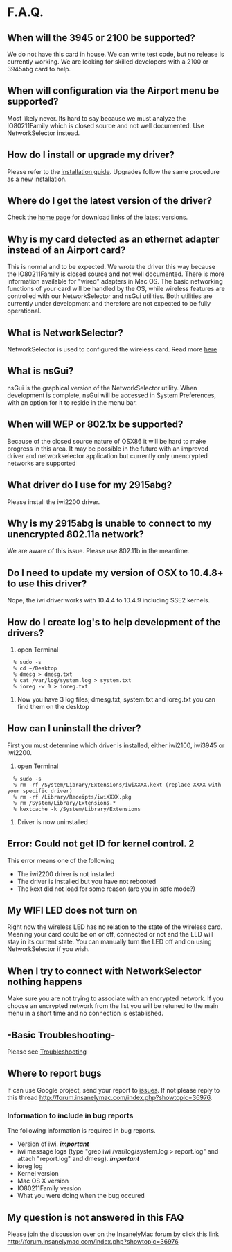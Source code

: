 # F.A.Q. #

## When will the 3945 or 2100 be supported? ##

We do not have this card in house. We can write test code, but no release is currently working. We are looking for skilled developers with a 2100 or 3945abg card to help.

## When will configuration via the Airport menu be supported? ##

Most likely never. Its hard to say because we must analyze the IO80211Family which is closed source and not well documented. Use NetworkSelector instead.

## How do I install or upgrade my driver? ##

Please refer to the [installation guide](http://code.google.com/p/iwidarwin/wiki/Installation). Upgrades follow the same procedure as a new installation.

## Where do I get the latest version of the driver? ##

Check the [home page](http://code.google.com/p/iwidarwin/) for download links of the latest versions.

## Why is my card detected as an ethernet adapter instead of an Airport card? ##

This is normal and to be expected. We wrote the driver this way because the IO80211Family is closed source and not well documented. There is more information available for "wired" adapters in Mac OS. The basic networking functions of your card will be handled by the OS, while wireless features are controlled with our NetworkSelector and nsGui utilities.
Both utilities are currently under development and therefore are not expected to be fully operational.

## What is NetworkSelector? ##

NetworkSelector is used to configured the wireless card. Read more [here](http://code.google.com/p/iwidarwin/wiki/NetworkSelector)

## What is nsGui? ##

nsGui is the graphical version of the NetworkSelector utility.  When development is complete, nsGui will be accessed in System Preferences, with an option for it to reside in the menu bar.

## When will WEP or 802.1x be supported? ##

Because of the closed source nature of OSX86 it will be hard to make progress in this area. It may be possible in the future with an improved driver and networkselector application but currently only unencrypted networks are supported

## What driver do I use for my 2915abg? ##

Please install the iwi2200 driver.

## Why is my 2915abg is unable to connect to my unencrypted 802.11a network? ##

We are aware of this issue. Please use 802.11b in the meantime.

## Do I need to update my version of OSX to 10.4.8+ to use this driver? ##

Nope, the iwi driver works with 10.4.4 to 10.4.9 including SSE2 kernels.

## How do I create log's to help development of the drivers? ##

  1. open Terminal
```
  % sudo -s
  % cd ~/Desktop
  % dmesg > dmesg.txt
  % cat /var/log/system.log > system.txt
  % ioreg -w 0 > ioreg.txt
```
  1. Now you have 3 log files; dmesg.txt, system.txt and ioreg.txt you can find them on the desktop

## How can I uninstall the driver? ##

First you must determine which driver is installed, either iwi2100, iwi3945 or iwi2200.
  1. open Terminal
```
  % sudo -s
  % rm -rf /System/Library/Extensions/iwiXXXX.kext (replace XXXX with your specific driver)
  % rm -rf /Library/Receipts/iwiXXXX.pkg
  % rm /System/Library/Extensions.*
  % kextcache -k /System/Library/Extensions
```
  1. Driver is now uninstalled

## Error: Could not get ID for kernel control. 2 ##

This error means one of the following
  * The iwi2200 driver is not installed
  * The driver is installed but you have not rebooted
  * The kext did not load for some reason (are you in safe mode?)

## My WIFI LED does not turn on ##

Right now the wireless LED has no relation to the state of the wireless card. Meaning your card could be on or off, connected or not and the LED will stay in its current state. You can manually turn the LED off and on using NetworkSelector if you wish.

## When I try to connect with NetworkSelector nothing happens ##

Make sure you are not trying to associate with an encrypted network. If you choose an encrypted network from the list you will be retuned to the main menu in a short time and no connection is established.

## -Basic Troubleshooting- ##

Please see [Troubleshooting](http://code.google.com/p/iwidarwin/wiki/Troubleshooting)


## Where to report bugs ##

If can use Google project, send your report to [issues](http://code.google.com/p/iwidarwin/issues/list).
If not please reply to this thread http://forum.insanelymac.com/index.php?showtopic=36976.


### Information to include in bug reports ###

The following information is required in bug reports.

  * Version of iwi. _**important**_
  * iwi message logs (type "grep iwi /var/log/system.log > report.log" and attach "report.log" and dmesg). _**important**_
  * ioreg log
  * Kernel version
  * Mac OS X version
  * IO80211Family version
  * What you were doing when the bug occured

## My question is not answered in this FAQ ##

Please join the discussion over on the InsanelyMac forum by click this link http://forum.insanelymac.com/index.php?showtopic=36976